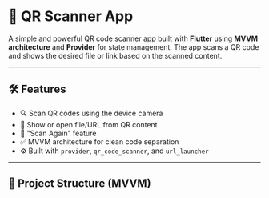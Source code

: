 # 📱 QR Scanner App

A simple and powerful QR code scanner app built with **Flutter** using **MVVM architecture** and **Provider** for state management. The app scans a QR code and shows the desired file or link based on the scanned content.

---

## 🛠️ Features

- 🔍 Scan QR codes using the device camera
- 📁 Show or open file/URL from QR content
- 🔄 "Scan Again" feature
- ✅ MVVM architecture for clean code separation
- ⚙️ Built with `provider`, `qr_code_scanner`, and `url_launcher`

---

## 📂 Project Structure (MVVM)

